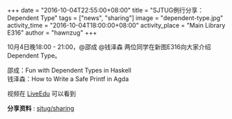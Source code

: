 
+++
date = "2016-10-04T22:55:00+08:00"
title = "SJTUG例行分享：Dependent Type"
tags = ["news", "sharing"]
image = "dependent-type.jpg"
activity_time = "2016-10-04T18:00:00+08:00"
activity_place = "Main Library E316"
author = "hawnzug"
+++


10月4日晚18:00 - 21:00，@邵成 @钱泽森 两位同学在新图E316向大家介绍 Dependent Type。

邵成：Fun with Dependent Types in Haskell  
钱泽森：How to Write a Safe Printf in Agda

视频在 [LiveEdu](https://www.liveedu.tv/sjtug/) 可以看到

**分享资料** : [sjtug/sharing](https://github.com/sjtug/sharing/tree/master/2016-10-04)
